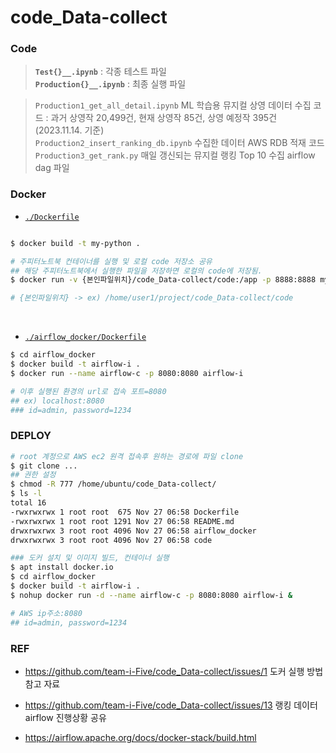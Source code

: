 # code_Data-collect

### Code

> **`Test{}__.ipynb`** : 각종 테스트 파일 <br/>
> **`Production{}__.ipynb`** : 최종 실행 파일 <br/>

> `Production1_get_all_detail.ipynb` ML 학습용 뮤지컬 상영 데이터 수집 코드 : 과거 상영작 20,499건, 현재 상영작 85건, 상영 예정작 395건 (2023.11.14. 기준) <br/>
> `Production2_insert_ranking_db.ipynb` 수집한 데이터 AWS RDB 적재 코드  <br/>
> `Production3_get_rank.py` 매일 갱신되는 뮤지컬 랭킹 Top 10 수집 airflow dag 파일


### Docker

- [`./Dockerfile`](https://github.com/team-i-Five/code_Data-collect/blob/main/Dockerfile)

```bash

$ docker build -t my-python .

# 주피터노트북 컨테이너를 실행 및 로컬 code 저장소 공유
## 해당 주피터노트북에서 실행한 파일을 저장하면 로컬의 code에 저장됨.
$ docker run -v {본인파일위치}/code_Data-collect/code:/app -p 8888:8888 my-python

# {본인파일위치} -> ex) /home/user1/project/code_Data-collect/code

```
<br>

- [`./airflow_docker/Dockerfile`](https://github.com/team-i-Five/code_Data-collect/blob/main/airflow_docker/Dockerfile)

```bash
$ cd airflow_docker
$ docker build -t airflow-i .
$ docker run --name airflow-c -p 8080:8080 airflow-i

# 이후 실행된 환경의 url로 접속 포트=8080
## ex) localhost:8080
### id=admin, password=1234
```

### DEPLOY
```bash
# root 계정으로 AWS ec2 원격 접속후 원하는 경로에 파일 clone
$ git clone ...
## 권한 설정
$ chmod -R 777 /home/ubuntu/code_Data-collect/
$ ls -l
total 16
-rwxrwxrwx 1 root root  675 Nov 27 06:58 Dockerfile
-rwxrwxrwx 1 root root 1291 Nov 27 06:58 README.md
drwxrwxrwx 3 root root 4096 Nov 27 06:58 airflow_docker
drwxrwxrwx 3 root root 4096 Nov 27 06:58 code

### 도커 설치 및 이미지 빌드, 컨테이너 실행
$ apt install docker.io
$ cd airflow_docker
$ docker build -t airflow-i .
$ nohup docker run -d --name airflow-c -p 8080:8080 airflow-i &

# AWS ip주소:8080
## id=admin, password=1234
```

### REF

- https://github.com/team-i-Five/code_Data-collect/issues/1 도커 실행 방법 참고 자료

- https://github.com/team-i-Five/code_Data-collect/issues/13 랭킹 데이터 airflow 진행상황 공유

- https://airflow.apache.org/docs/docker-stack/build.html
